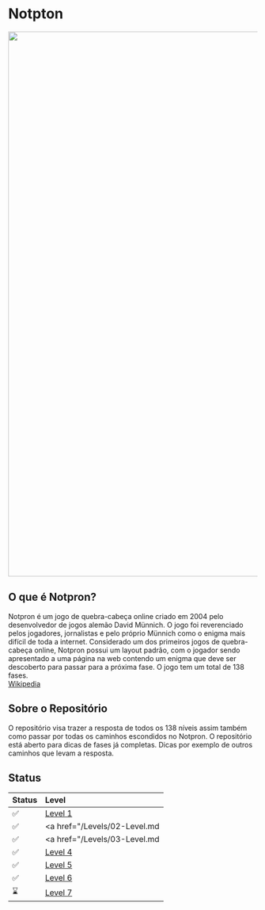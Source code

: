 # Notpton
<div align="center">
  <img src="https://hsto.org/getpro/habr/post_images/908/077/2ab/9080772aba984770c1dca950eba3c2a2.jpg" width="1100px">
</div>

## O que é Notpron?
Notpron é um jogo de quebra-cabeça online criado em 2004 pelo desenvolvedor de jogos alemão David Münnich. O jogo foi reverenciado pelos jogadores, jornalistas e pelo próprio Münnich como o enigma mais difícil de toda a internet. Considerado um dos primeiros jogos de quebra-cabeça online, Notpron possui um layout padrão, com o jogador sendo apresentado a uma página na web contendo um enigma que deve ser descoberto para passar para a próxima fase. O jogo tem um total de 138 fases.
<br>
<a href="https://pt.wikipedia.org/wiki/Notpron">Wikipedia</a>

## Sobre o Repositório
O repositório visa trazer a resposta de todos os 138 níveis assim também como passar por todas os caminhos escondidos no Notpron. O repositório está aberto para dicas de fases já completas. Dicas por exemplo de outros caminhos que levam a resposta.

## Status
| Status | Level                                                                               
|:-------|:-----------------------------------------------------------------------|
| ✅    | <a href="/Levels/01-Level.md">Level 1</a>                       |
| ✅    | <a href="/Levels/02-Level.md</a>                 |
| ✅    | <a href="/Levels/03-Level.md</a> |
| ✅    | <a href="/Levels/04-Level.md">Level 4</a> |
| ✅    | <a href="/Levels/05-Level.md">Level 5</a>  | 
| ✅    | <a href="/Levels/06-Level.md">Level 6</a>     |
| ⌛     | <a href="/Levels/07-Level.md">Level 7</a>         |
